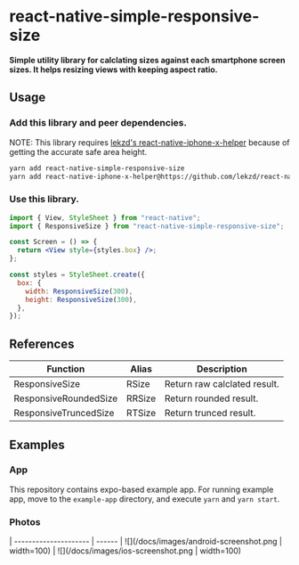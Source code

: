 # react-native-simple-responsive-size

**Simple utility library for calclating sizes against each smartphone screen sizes. It helps resizing views with keeping aspect ratio.**

## Usage

### Add this library and peer dependencies.

NOTE: This library requires [lekzd's react-native-iphone-x-helper](https://github.com/lekzd/react-native-iphone-x-helper.git) because of getting the accurate safe area height.

```sh
yarn add react-native-simple-responsive-size
yarn add react-native-iphone-x-helper@https://github.com/lekzd/react-native-iphone-x-helper.git
```

### Use this library.

```jsx
import { View, StyleSheet } from "react-native";
import { ResponsiveSize } from "react-native-simple-responsive-size";

const Screen = () => {
  return <View style={styles.box} />;
};

const styles = StyleSheet.create({
  box: {
    width: ResponsiveSize(300),
    height: ResponsiveSize(300),
  },
});
```

## References

| Function              | Alias  | Description                  |
| --------------------- | ------ | ---------------------------- |
| ResponsiveSize        | RSize  | Return raw calclated result. |
| ResponsiveRoundedSize | RRSize | Return rounded result.       |
| ResponsiveTruncedSize | RTSize | Return trunced result.       |

## Examples

### App

This repository contains expo-based example app. For running example app, move to the `example-app` directory, and execute `yarn` and `yarn start`.

### Photos

| --------------------- | ------
| ![](/docs/images/android-screenshot.png | width=100) | ![](/docs/images/ios-screenshot.png | width=100)

